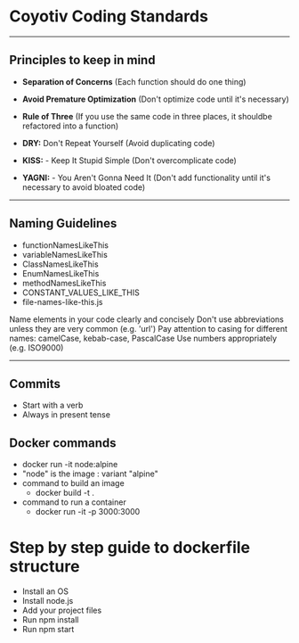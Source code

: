 # Coyotiv Coding Standards

---

## Principles to keep in mind

- **Separation of Concerns** (Each function should do one thing)

- **Avoid Premature Optimization** (Don't optimize code until it's necessary)

- **Rule of Three** (If you use the same code in three places, it shouldbe refactored into a function)

- **DRY:** Don't Repeat Yourself (Avoid duplicating code)

- **KISS:** - Keep It Stupid Simple (Don't overcomplicate code)

- **YAGNI:** - You Aren't Gonna Need It (Don't add functionality until it's necessary to avoid bloated code)

---

## Naming Guidelines

- functionNamesLikeThis
- variableNamesLikeThis
- ClassNamesLikeThis
- EnumNamesLikeThis
- methodNamesLikeThis
- CONSTANT_VALUES_LIKE_THIS
- file-names-like-this.js

Name elements in your code clearly and concisely
Don't use abbreviations unless they are very common (e.g. 'url')
Pay attention to casing for different names: camelCase, kebab-case, PascalCase
Use numbers appropriately (e.g. ISO9000)

---

## Commits

- Start with a verb
- Always in present tense

## Docker commands

- docker run -it node:alpine
- "node" is the image : variant "alpine"
- command to build an image
  - docker build -t <image-name> .
- command to run a container
  - docker run -it -p 3000:3000 <image-name>

# Step by step guide to dockerfile structure

- Install an OS
- Install node.js
- Add your project files
- Run npm install
- Run npm start
